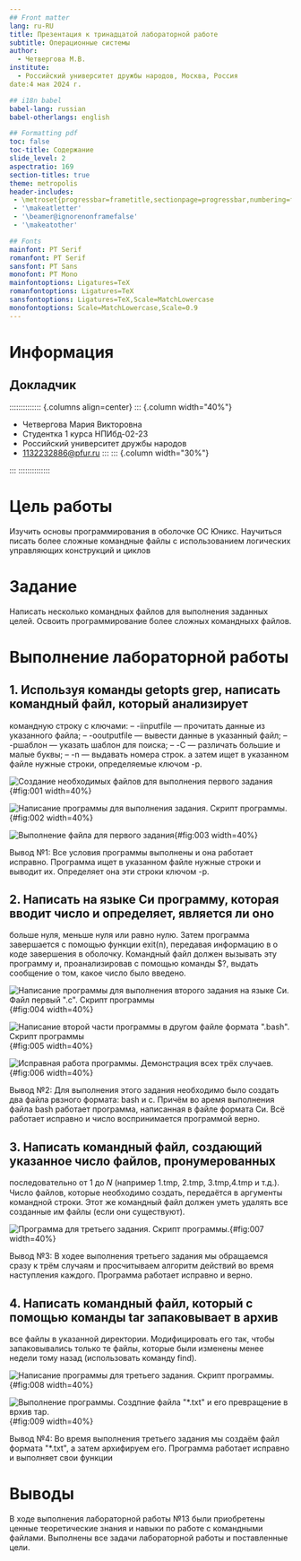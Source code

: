 ```yaml
---
## Front matter
lang: ru-RU
title: Презентация к тринадцатой лабораторной работе 
subtitle: Операционные системы
author:
  - Четвергова М.В.
institute:
  - Российский университет дружбы народов, Москва, Россия
date:4 мая 2024 г.

## i18n babel
babel-lang: russian
babel-otherlangs: english

## Formatting pdf
toc: false
toc-title: Содержание
slide_level: 2
aspectratio: 169
section-titles: true
theme: metropolis
header-includes:
 - \metroset{progressbar=frametitle,sectionpage=progressbar,numbering=fraction}
 - '\makeatletter'
 - '\beamer@ignorenonframefalse'
 - '\makeatother'

## Fonts
mainfont: PT Serif
romanfont: PT Serif
sansfont: PT Sans
monofont: PT Mono
mainfontoptions: Ligatures=TeX
romanfontoptions: Ligatures=TeX
sansfontoptions: Ligatures=TeX,Scale=MatchLowercase
monofontoptions: Scale=MatchLowercase,Scale=0.9
---
```


# Информация

## Докладчик

:::::::::::::: {.columns align=center}
::: {.column width="40%"}

  * Четвергова Мария Викторовна
  * Студентка 1 курса НПИбд-02-23
  * Российский университет дружбы народов
  * 1132232886@pfur.ru
:::
::: {.column width="30%"}

:::
::::::::::::::


# Цель работы

Изучить основы программирования в оболочке ОС Юникс. Научиться писать более сложные
командные файлы с использованием логических управляющих конструкций и циклов

# Задание

Написать несколько командных файлов для выполнения заданных целей. Освоить программирование более сложных командныхх файлов.

# Выполнение лабораторной работы

## 1. Используя команды getopts grep, написать командный файл, который анализирует
командную строку с ключами:
– -iinputfile — прочитать данные из указанного файла;
– -ooutputfile — вывести данные в указанный файл;
– -pшаблон — указать шаблон для поиска;
– -C — различать большие и малые буквы;
– -n — выдавать номера строк.
а затем ищет в указанном файле нужные строки, определяемые ключом -p.

![ Создание необходимых файлов для выполнения первого задания ](image/1.jpg){#fig:001 width=40%}


![ Написание программы для выполнения задания. Скрипт программы. ](image/2.jpg){#fig:002 width=40%}


![ Выполнение файла для первого задания ](image/3.jpg){#fig:003 width=40%}

Вывод №1: Все условия программы выполнены и она работает исправно. Программа ищет в указанном 
файле нужные строки и выводит их. Определяет она эти строки ключом -р.


## 2. Написать на языке Си программу, которая вводит число и определяет, является ли оно
больше нуля, меньше нуля или равно нулю. Затем программа завершается с помощью
функции exit(n), передавая информацию в о коде завершения в оболочку. Командный файл должен вызывать эту программу и, проанализировав с помощью команды
$?, выдать сообщение о том, какое число было введено.

![ Написание программы для выполнения второго задания на языке Си. Файл первый ".с". Скрипт программы ](image/4.jpg){#fig:004 width=40%}


![ Написание второй части программы в другом файле формата ".bash". Скрипт программы ](image/5.jpg){#fig:005 width=40%}


![ Исправная работа программы. Демонстрация всех трёх случаев. ](image/6.jpg){#fig:006 width=40%}

Вывод №2: Для выполнения этого задания необходимо было создать два файла рвзного формата: bash и c. 
Причём во аремя выполнения файла bash  работает программа, написанная в файле формата Си.
Всё работает исправно и число воспринимается программой верно.


## 3. Написать командный файл, создающий указанное число файлов, пронумерованных
последовательно от 1 до 𝑁 (например 1.tmp, 2.tmp, 3.tmp,4.tmp и т.д.). Число файлов,
которые необходимо создать, передаётся в аргументы командной строки. Этот же командный файл должен уметь удалять все созданные им файлы (если они существуют).

![ Программа для третьего задания. Скрипт программы. ](image/7.jpg){#fig:007 width=40%}

Вывод №3: В ходее выполнения третьего задания мы обращаемся сразу к трём случаям и просчитываем алгоритм действий во время наступления каждого.
Программа работает исправно и верно.



## 4. Написать командный файл, который с помощью команды tar запаковывает в архив
все файлы в указанной директории. Модифицировать его так, чтобы запаковывались
только те файлы, которые были изменены менее недели тому назад (использовать
команду find).

![ Написание программы для третьего задания. Скрипт программы. ](image/8.jpg){#fig:008 width=40%}


![ Выполнение программы. Создпние файла "*.txt" и его превращение в врхив тар. ](image/9.jpg){#fig:009 width=40%}

Вывод №4: Во время выполнения третьего задания мы создаём файл формата "*.txt", 
а затем архифируем его. Программа работает исправно и выполняет свои функции

# Выводы

В ходе выполнения лабораторной работы №13 были приобретены ценные теоретические знания и навыки по работе с 
командными файлами. Выполнены все задачи лабораторной работы и поставленные цели.
